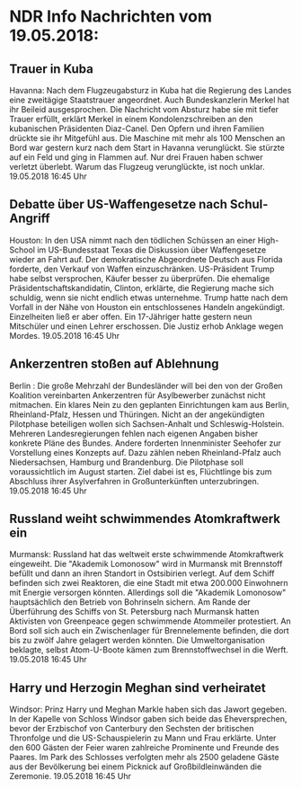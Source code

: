 # NDR Info Nachrichten vom 19.05.2018:


## Trauer in Kuba
Havanna: Nach dem Flugzeugabsturz in Kuba hat die Regierung des Landes eine zweitägige Staatstrauer angeordnet. Auch Bundeskanzlerin Merkel hat ihr Beileid ausgesprochen. Die Nachricht vom Absturz habe sie mit tiefer Trauer erfüllt, erklärt Merkel in einem Kondolenzschreiben an den kubanischen Präsidenten Diaz-Canel. Den Opfern und ihren Familien drückte sie ihr Mitgefühl aus. Die Maschine mit mehr als 100 Menschen an Bord war gestern kurz nach dem Start in Havanna verunglückt. Sie stürzte auf ein Feld und ging in Flammen auf. Nur drei Frauen haben schwer verletzt überlebt. Warum das Flugzeug verunglückte, ist noch unklar. 19.05.2018 16:45 Uhr 

## Debatte über US-Waffengesetze nach Schul-Angriff
Houston: In den USA nimmt nach den tödlichen Schüssen an einer High-School im US-Bundesstaat Texas die Diskussion über Waffengesetze wieder an Fahrt auf. Der demokratische Abgeordnete Deutsch aus Florida forderte, den Verkauf von Waffen einzuschränken. US-Präsident Trump habe selbst versprochen, Käufer besser zu überprüfen. Die ehemalige Präsidentschaftskandidatin, Clinton, erklärte, die Regierung mache sich schuldig, wenn sie nicht endlich etwas unternehme. Trump hatte nach dem Vorfall in der Nähe von Houston ein entschlossenes Handeln angekündigt. Einzelheiten ließ er aber offen. Ein 17-Jähriger hatte gestern neun Mitschüler und einen Lehrer erschossen. Die Justiz erhob Anklage wegen Mordes. 19.05.2018 16:45 Uhr 

## Ankerzentren stoßen auf Ablehnung
Berlin : Die große Mehrzahl der Bundesländer will bei den von der Großen Koalition vereinbarten Ankerzentren für Asylbewerber zunächst nicht mitmachen. Ein klares Nein zu den geplanten Einrichtungen kam aus Berlin, Rheinland-Pfalz, Hessen und Thüringen. Nicht an der angekündigten Pilotphase beteiligen wollen sich Sachsen-Anhalt und Schleswig-Holstein. Mehreren Landesregierungen fehlen nach eigenen Angaben bisher konkrete Pläne des Bundes. Andere forderten Innenminister Seehofer zur Vorstellung eines Konzepts auf. Dazu zählen neben Rheinland-Pfalz auch Niedersachsen, Hamburg und Brandenburg. Die Pilotphase soll voraussichtlich im August starten. Ziel dabei ist es, Flüchtlinge bis zum Abschluss ihrer Asylverfahren in Großunterkünften unterzubringen. 19.05.2018 16:45 Uhr 

## Russland weiht schwimmendes Atomkraftwerk ein
Murmansk: Russland hat das weltweit erste schwimmende Atomkraftwerk eingeweiht. Die "Akademik Lomonosow" wird in Murmansk mit Brennstoff befüllt und dann an ihren Standort in Ostsibirien verlegt. Auf dem Schiff befinden sich zwei Reaktoren, die eine Stadt mit etwa 200.000 Einwohnern mit Energie versorgen könnten. Allerdings soll die "Akademik Lomonosow" hauptsächlich den Betrieb von Bohrinseln sichern. Am Rande der Überführung des Schiffs von St. Petersburg nach Murmansk hatten Aktivisten von Greenpeace gegen schwimmende Atommeiler protestiert. An Bord soll sich auch ein Zwischenlager für Brennelemente befinden, die dort bis zu zwölf Jahre gelagert werden könnten. Die Umweltorganisation beklagte, selbst Atom-U-Boote kämen zum Brennstoffwechsel in die Werft. 19.05.2018 16:45 Uhr 

## Harry und Herzogin Meghan sind verheiratet
Windsor: Prinz Harry und Meghan Markle haben sich das Jawort gegeben. In der Kapelle von Schloss Windsor gaben sich beide das Eheversprechen, bevor der Erzbischof von Canterbury den Sechsten der britischen Thronfolge und die US-Schauspielerin zu Mann und Frau erklärte. Unter den 600 Gästen der Feier waren zahlreiche Prominente und Freunde des Paares. Im Park des Schlosses verfolgten mehr als 2500 geladene Gäste aus der Bevölkerung bei einem Picknick auf Großbildleinwänden die Zeremonie. 19.05.2018 16:45 Uhr 
